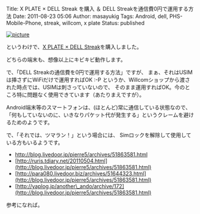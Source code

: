Title: X PLATE × DELL Streak を購入 ＆ DELL Streakを通信費0円で運用する方法
Date: 2011-08-23 05:06
Author: masayukig
Tags: Android, dell, PHS-Mobile-Phone, streak, willcom, x plate
Status: published

[![picture](https://lh3.googleusercontent.com/-OADIxzA_oOU/TlKnIAnYWWI/AAAAAAAAmQU/gWwZAoWygs8/s400/NEC_0322.JPG)
](https://picasaweb.google.com/lh/photo/6XhEF0OrKA8qpnPHgSvQ-w?feat=embedwebsite)

というわけで、[X PLATE × DELL
Streak](http://www.willcom-inc.com/ja/lineup/sp/streak_xplate/)を購入しました。

どちらの端末も、想像以上にキビキビ動作します。

で、「DELL Streakの通信費を0円で運用する方法」ですが、
まぁ、それはUSIMは挿さずにWiFiだけで運用すればOK :-P
というか、Willcomショップから渡された時点では、USIMは刺さっていないので、
そのまま運用すればOK。今のところ特に問題なく使用できています（あたりまえですが）。

Android端末等のスマートフォンは、(ほとんど)常に通信している状態なので、
「何もしていないのに、いきなりパケット代が発生する」というクレームを避けるためのようです。

で、「それでは、ツマラン！」という場合には、
Simロックを解除して使用している方もいるようです。

-   <http://blog.livedoor.jp/pierre5/archives/51863581.html>
-   [http://ruris.tdiary.net/20110504.html](http://blog.livedoor.jp/pierre5/archives/51863581.html)
-   [http://para080.livedoor.biz/archives/51644323.html](http://blog.livedoor.jp/pierre5/archives/51863581.html)
-   [http://yaplog.jp/another\_ando/archive/172](http://blog.livedoor.jp/pierre5/archives/51863581.html)

参考になれば。
